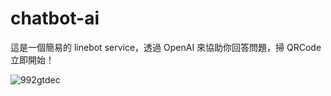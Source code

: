 # chatbot-ai

這是一個簡易的 linebot service，透過 OpenAI 來協助你回答問題，掃 QRCode 立即開始！

![992gtdec](https://github.com/dca/chatbot-ai/assets/226619/c3b6cd7b-6334-4c0f-8a97-1b6b49c2e6a5)

